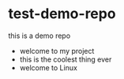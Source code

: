 # test-demo-repo
this is a demo repo

- welcome to my project
- this is the coolest thing ever
- welcome to Linux
